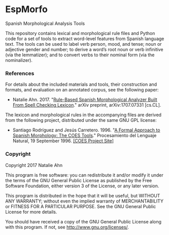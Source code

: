 # EspMorfo
Spanish Morphological Analysis Tools

This repository contains lexical and morphological rule files and Python code
for a set of tools to extract word-level features from Spanish language text.
The tools can be used to label verb person, mood, and tense; noun or adjective
gender and number; to derive a word’s root noun or verb infinitive (via the
lemmatizer); and to convert verbs to their nominal form (via the nominalizer).


### References

For details about the included materials and tools, their construction and
formats, and evaluation on an annotated corpus, see the following paper:

   * Natalie Ahn. 2017. "[Rule-Based Spanish Morphological Analyzer Built 
   From Spell Checking Lexicon](https://arxiv.org/pdf/1707.07331.pdf)."
   arXiv preprint, arXiv:1707.07331 [cs.CL].

The lexicon and morphological rules in the accompanying files are derived from
the following project, distributed under the same GNU GPL license:

   * Santiago Rodríguez and Jesús Carretero. 1996. "[A Formal Approach to 
   Spanish Morphology: The COES Tools](http://www.datsi.fi.upm.es/~coes/publications/sepln.pdf)."
   Procesamiento del Lenguaje Natural, 19 September 1996.
   [[COES Project Site]](http://www.datsi.fi.upm.es/~coes/coes.html)


### Copyright

Copyright 2017 Natalie Ahn

This program is free software: you can redistribute it and/or modify
it under the terms of the GNU General Public License as published by
the Free Software Foundation, either version 3 of the License, or
any later version.

This program is distributed in the hope that it will be useful,
but WITHOUT ANY WARRANTY; without even the implied warranty of
MERCHANTABILITY or FITNESS FOR A PARTICULAR PURPOSE.  See the
GNU General Public License for more details.

You should have received a copy of the GNU General Public License
along with this program.  If not, see <http://www.gnu.org/licenses/>.


